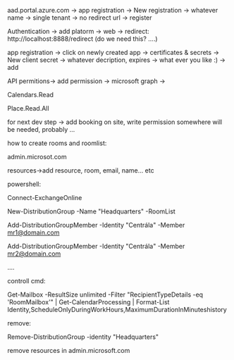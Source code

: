 
aad.portal.azure.com -> app registration -> New registration -> whatever name ->  single tenant ->  no redirect url -> register

Authentication -> add platorm -> web -> redirect: http://localhost:8888/redirect (do we need this? ....)

app registration -> click on newly created app -> certificates & secrets -> New client secret -> whatever decription, expires -> what ever you like :) -> add


API permitions-> add permission ->  microsoft graph -> 

Calendars.Read
	
Place.Read.All

for next dev step -> add booking on site, write permission somewhere will be needed, probably ...


how to create rooms and roomlist:

admin.microsot.com

resources->add resource, room, email, name... etc

powershell:

Connect-ExchangeOnline

New-DistributionGroup -Name "Headquarters" -RoomList

Add-DistributionGroupMember -Identity "Centrála" -Member mr1@domain.com

Add-DistributionGroupMember -Identity "Centrála" -Member mr2@domain.com

....

controll cmd:

Get-Mailbox -ResultSize unlimited -Filter "RecipientTypeDetails -eq 'RoomMailbox'" | Get-CalendarProcessing | Format-List Identity,ScheduleOnlyDuringWorkHours,MaximumDurationInMinuteshistory
 

remove:

Remove-DistributionGroup -identity "Headquarters"

remove resources in admin.microsoft.com




